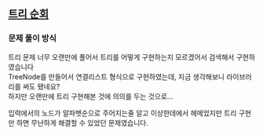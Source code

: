 ## [트리 순회](https://www.acmicpc.net/problem/1991)
### 문제 풀이 방식
트리 문제 너무 오랜만에 풀어서 트리를 어떻게 구현하는지 모르겠어서 검색해서 구현하였습니다  
TreeNode를 만들어서 연결리스트 형식으로 구현하였는데, 지금 생각해보니 라이브러리를 써도 됐네요?  
하지만 오랜만에 트리 구현해본 것에 의의를 두는 것으로...

입력에서의 노드가 알파벳순으로 주어지는줄 알고 이상한데에서 헤메었지만 트리 구현만 하면 무난하게 해결할 수 있었던 문제였습니다.


